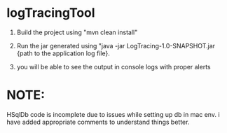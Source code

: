 # logTracingTool

1. Build the project using "mvn clean install"

2. Run the jar generated using "java -jar LogTracing-1.0-SNAPSHOT.jar {path to the application log file}.

3. you will be able to see the output in console logs with proper alerts

# NOTE:
HSqlDb code is incomplete due to issues while setting up db in mac env. i have added appropriate comments to understand things better.
